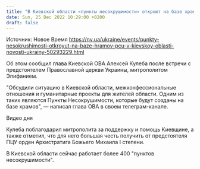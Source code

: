```yaml
---
title: "В Киевской области «пункты несокрушимости» откроют на базе храмов ПЦУ"
date: Sun, 25 Dec 2022 10:29:00 +0200
draft: false
---
```

Источник: Новое Время https://nv.ua/ukraine/events/punkty-nesokrushimosti-otkroyut-na-baze-hramov-pcu-v-kievskoy-oblasti-novosti-ukrainy-50293229.html


Об этом сообщил глава Киевской ОВА Алексей Кулеба после встречи с предстоятелем Православной церкви Украины, митрополитом Эпифанием.

 "Обсудили ситуацию в Киевской области, межконфессиональные отношения и гуманитарные проекты для жителей области. Одним из таких являются Пункты Несокрушимости, которые будут созданы на базе храмов", — написал глава ОВА в своем телеграм-канале.

 Видео дня   

Кулеба поблагодарил митрополита за поддержку и помощь Киевщине, а также отметил, что для него большая честь получить от предстоятеля ПЦУ орден Архистратига Божьего Михаила I степени.

В Киевской области сейчас работает более 400 "пунктов несокрушимости".
